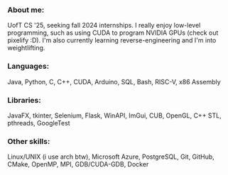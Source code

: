 ### About me:
UofT CS '25, seeking fall 2024 internships. I really enjoy low-level programming, such as using CUDA to program NVIDIA GPUs (check out pixelify :D). I'm also currently learning reverse-engineering and I'm into weightlifting.
### Languages: 
Java, Python, C, C++, CUDA, Arduino, SQL, Bash, RISC-V, x86 Assembly
### Libraries: 
JavaFX, tkinter, Selenium, Flask, WinAPI, ImGui, CUB, OpenGL, C++ STL, pthreads, GoogleTest
### Other skills: 
Linux/UNIX (i use arch btw), Microsoft Azure, PostgreSQL, Git, GitHub, CMake, OpenMP, MPI, GDB/CUDA-GDB, Docker

